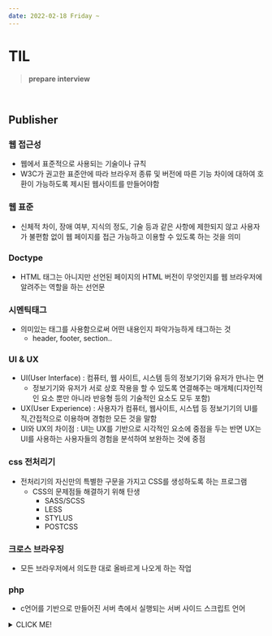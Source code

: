 ```yaml
---
date: 2022-02-18 Friday ~
---
```


# TIL

> **prepare interview**
<br />

## Publisher
### 웹 접근성
- 웹에서 표준적으로 사용되는 기술이나 규칙
- W3C가 권고한 표준안에 따라 브라우저 종류 및 버전에 따른 기능 차이에 대하여 호환이 가능하도록 제시된 웹사이트를 만들어야함

### 웹 표준
- 신체적 차이, 장애 여부, 지식의 정도, 기술 등과 같은 사항에 제한되지 않고 사용자가 불편함 없이 웹 페이지를 접근 가능하고 이용할 수 있도록 하는 것을 의미

### Doctype
- HTML 태그는 아니지만 선언된 페이지의 HTML 버전이 무엇인지를 웹 브라우저에 알려주는 역할을 하는 선언문

### 시멘틱태그
- 의미있는 태그를 사용함으로써 어떤 내용인지 파악가능하게 태그하는 것
  - header, footer, section..

### UI & UX
- UI(User Interface) : 컴퓨터, 웹 사이트, 시스템 등의 정보기기와 유저가 만나는 면
  - 정보기기와 유저가 서로 상호 작용을 할 수 있도록 연결해주는 매개체(디자인적인 요소 뿐만 아니라 반응형 등의 기술적인 요소도 모두 포함)
- UX(User Experience) : 사용자가 컴퓨터, 웹사이트, 시스텝 등 정보기기의 UI를 직,간접적으로 이용하며 경험한 모든 것을 말함
- UI와 UX의 차이점 : UI는 UX를 기반으로 시각적인 요소에 중점을 두는 반면 UX는 UI를 사용하는 사용자들의 경험을 분석하여 보완하는 것에 중점

### css 전처리기
- 전처리기의 자신만의 특별한 구문을 가지고 CSS를 생성하도록 하는 프로그램
  - CSS의 문제점들 해결하기 위해 탄생
    - SASS/SCSS
    - LESS
    - STYLUS
    - POSTCSS

### 크로스 브라우징
- 모든 브라우저에서 의도한 대로 올바르게 나오게 하는 작업

### php
- c언어를 기반으로 만들어진 서버 측에서 실행되는 서버 사이드 스크립트 언어












<details>
<summary>CLICK ME!</summary>  

- https://prod.velog.io/@alicewonderland/%EC%9B%B9%ED%8D%BC%EB%B8%94%EB%A6%AC%EC%85%94-%EB%A9%B4%EC%A0%91-%EC%A7%88%EB%AC%B8-%EA%B8%B0%EB%A1%9D
</detials>  
